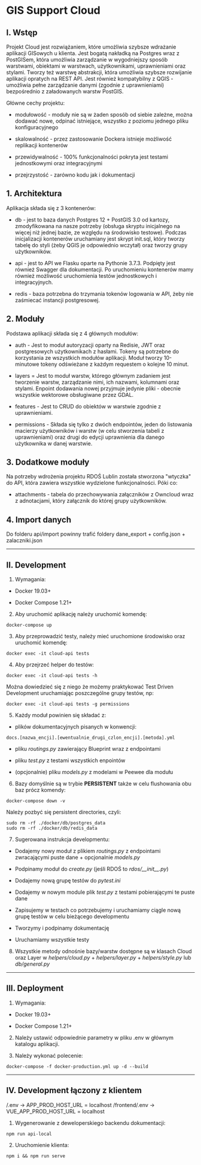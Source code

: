 # GIS Support Cloud

## I. Wstęp

Projekt Cloud jest rozwiążaniem, które umożliwia szybsze wdrażanie aplikacji GISowych u klienta. Jest bogatą nakładką na Postgres wraz z PostGISem, która umożliwia zarządzanie w wygodniejszy sposób warstwami, obiektami w warstwach, użytkownikami, uprawnieniami oraz stylami. Tworzy też warstwę abstrakcji, która umożliwia szybsze rozwijanie aplikacji opratych na REST API. Jest również kompatybilny z QGIS - umożliwia pełne zarządzanie danymi (zgodnie z uprawnieniami) bezpośrednio z załadowanych warstw PostGIS.

Główne cechy projektu:

- modułowość - moduły nie są w żaden sposób od siebie zależne, można dodawać nowe, odpinać istniejące, wszystko z poziomu jednego pliku konfiguracyjnego

- skalowalność - przez zastosowanie Dockera istnieje możliwość replikacji kontenerów

- przewidywalność - 100% funkcjonalności pokryta jest testami jednostkowymi oraz integracyjnymi

- przejrzystość - zarówno kodu jak i dokumentacji

## 1. Architektura

Aplikacja składa się z 3 kontenerów:

- db - jest to baza danych Postgres 12 + PostGIS 3.0 od kartozy, zmodyfikowana na nasze potrzeby (obsługa skryptu inicjalnego na więcej niż jednej bazie, ze względu na środowisko testowe). Podczas inicjalizacji kontenerów uruchamiany jest skrypt init.sql, który tworzy tabelę do styli (żeby QGIS je odpowiednio wczytał) oraz tworzy grupy użytkowników.

- api - jest to API we Flasku oparte na Pythonie 3.7.3. Podpięty jest również Swagger dla dokumentacji. Po uruchomieniu kontenerów mamy również możliwość uruchomienia testów jednostkowych i integracyjnych.

- redis - baza potrzebna do trzymania tokenów logowania w API, żeby nie zaśmiecać instancji postgresowej.

## 2. Moduły

Podstawa aplikacji składa się z 4 głównych modułów:

- auth - Jest to moduł autoryzacji oparty na Redisie, JWT oraz postgresowych użytkownikach z hasłami. Tokeny są potrzebne do korzystania ze wszystkich modułów aplikacji. Moduł tworzy 10-minutowe tokeny odświeżane z każdym requestem o kolejne 10 minut.

- layers = Jest to moduł warstw, którego głównym zadaniem jest tworzenie warstw, zarządzanie nimi, ich nazwami, kolumnami oraz stylami. Enpoint dodawania nowej przyjmuje jedynie pliki - obecnie wszystkie wektorowe obsługiwane przez GDAL.

- features - Jest to CRUD do obiektów w warstwie zgodnie z uprawnieniami.

- permissions - Składa się tylko z dwóch endpointów, jeden do listowania macierzy użytkowników i warstw (w celu stworzenia tabeli z uprawnieniami) oraz drugi do edycji uprawnienia dla danego użytkownika w danej warstwie.

## 3. Dodatkowe moduły

Na potrzeby wdrożenia projektu RDOŚ Lublin została stworzona "wtyczka" do API, która zawiera wszystkie wydzielone funkcjonalności. Póki co:

- attachments - tabela do przechowywania załączników z Owncloud wraz z adnotacjami, który załącznik do której grupy użytkowników.

## 4. Import danych

Do folderu api/import powinny trafić foldery dane_export + config.json + zalaczniki.json

---

## II. Development

1. Wymagania:

- Docker 19.03+

- Docker Compose 1.21+

2. Aby uruchomić aplikację należy uruchomić komendę:

```
docker-compose up
```

3. Aby przeprowadzić testy, należy mieć uruchomione środowisko oraz uruchomić komendę:

```
docker exec -it cloud-api tests
```

4. Aby przejrzeć helper do testów:

```
docker exec -it cloud-api tests -h
```

Można dowiedzieć się z niego że możemy praktykować Test Driven Development uruchamiając poszczególne grupy testów, np:

```
docker exec -it cloud-api tests -g permissions
```

5. Każdy moduł powinien się składać z:

- plików dokumentacyjnych pisanych w konwencji:

```
docs.[nazwa_encji].[ewentualnie_drugi_czlon_encji].[metoda].yml
```

- pliku _routings.py_ zawierający Blueprint wraz z endpointami

- pliku _test.py_ z testami wszystkich enpointów

- (opcjonalnie) pliku _models.py_ z modelami w Peewee dla modułu

6. Bazy domyślnie są w trybie **PERSISTENT** także w celu flushowania obu baz prócz komendy:

```
docker-compose down -v
```

Należy pozbyć się persistent directories, czyli:

```
sudo rm -rf ./docker/db/postgres_data
sudo rm -rf ./docker/db/redis_data
```

7. Sugerowana instrukcja developmentu:

- Dodajemy nowy moduł z plikiem _routings.py_ z endpointami zwracającymi puste dane + opcjonalnie _models.py_

- Podpinamy moduł do _create.py_ (jeśli RDOŚ to _rdos/\_\_init\_\_.py_)

- Dodajemy nową grupę testów do _pytest.ini_

- Dodajemy w nowym module plik _test.py_ z testami pobierającymi te puste dane

- Zapisujemy w testach co potrzebujemy i uruchamiamy ciągle nową grupę testów w celu bieżącego developmentu

- Tworzymy i podpinamy dokumentację

- Uruchamiamy wszystkie testy

8. Wszystkie metody odnośnie bazy/warstw dostępne są w klasach Cloud oraz Layer w _helpers/cloud.py_ + _helpers/layer.py_ + _helpers/style.py_ lub _db/general.py_

---

## III. Deployment

1. Wymagania:

- Docker 19.03+

- Docker Compose 1.21+

2. Należy ustawić odpowiednie parametry w pliku .env w głównym katalogu aplikacji.

3. Należy wykonać polecenie:

```
docker-compose -f docker-production.yml up -d --build
```

---

## IV. Development łączony z klientem

/.env -> APP_PROD_HOST_URL = localhost
/frontend/.env -> VUE_APP_PROD_HOST_URL = localhost

1. Wygenerowanie z deweloperskiego backendu dokumentacji:

```
npm run api-local
```

2. Uruchomienie klienta:

```
npm i && npm run serve
```
